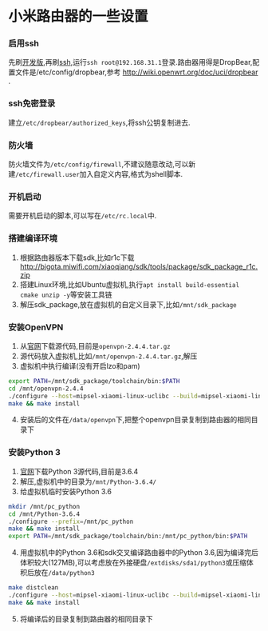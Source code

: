 # 小米路由器的一些设置
### 启用ssh
先刷[开发版](http://www1.miwifi.com/miwifi_download.html),再刷[ssh](https://d.miwifi.com/rom/ssh),运行`ssh root@192.168.31.1`登录.路由器用得是DropBear,配置文件是/etc/config/dropbear,参考 http://wiki.openwrt.org/doc/uci/dropbear .
### ssh免密登录
建立`/etc/dropbear/authorized_keys`,将ssh公钥复制进去.
### 防火墙
防火墙文件为`/etc/config/firewall`,不建议随意改动,可以新建`/etc/firewall.user`加入自定义内容,格式为shell脚本.
### 开机启动
需要开机启动的脚本,可以写在`/etc/rc.local`中.
### 搭建编译环境
1. 根据路由器版本下载sdk,比如r1c下载 http://bigota.miwifi.com/xiaoqiang/sdk/tools/package/sdk_package_r1c.zip
2. 搭建Linux环境,比如Ubuntu虚拟机,执行`apt install build-essential cmake unzip -y`等安装工具链
3. 解压sdk_package,放在虚拟机的自定义目录下,比如`/mnt/sdk_package`
### 安装OpenVPN
1. 从[官网](https://openvpn.net/index.php/open-source/downloads.html)下载源代码,目前是`openvpn-2.4.4.tar.gz`
2. 源代码放入虚拟机,比如`/mnt/openvpn-2.4.4.tar.gz`,解压
3. 虚拟机中执行编译(没有开启lzo和pam)
```bash
export PATH=/mnt/sdk_package/toolchain/bin:$PATH
cd /mnt/openvpn-2.4.4
./configure --host=mipsel-xiaomi-linux-uclibc --build=mipsel-xiaomi-linux --prefix=/data/openvpn --disable-lzo --disable-plugin-auth-pam LDFLAGS="-L/mnt/sdk_package/lib" CPPFLAGS="-I/mnt/sdk_package/include"
make && make install
```
4. 安装后的文件在`/data/openvpn`下,把整个openvpn目录复制到路由器的相同目录下
### 安装Python 3
1. [官网](https://www.python.org/ftp/python/3.6.4/Python-3.6.4.tgz)下载Python 3源代码,目前是3.6.4
2. 解压,虚拟机中的目录为`/mnt/Python-3.6.4/`
3. 给虚拟机临时安装Python 3.6
```bash
mkdir /mnt/pc_python
cd /mnt/Python-3.6.4
./configure --prefix=/mnt/pc_python
make && make install
export PATH=/mnt/sdk_package/toolchain/bin:/mnt/pc_python/bin:$PATH
```
4. 用虚拟机中的Python 3.6和sdk交叉编译路由器中的Python 3.6,因为编译完后体积较大(127MB),可以考虑放在外接硬盘`/extdisks/sda1/python3`或压缩体积后放在`/data/python3`
```bash
make distclean
./configure --host=mipsel-xiaomi-linux-uclibc --build=mipsel-xiaomi-linux --prefix=/extdisks/sda1/python3 --enable-ipv6 ac_cv_file__dev_ptmx="yes" ac_cv_file__dev_ptc="yes" --enable-shared LDFLAGS="-L/mnt/sdk_package/lib" CPPFLAGS="-I/mnt/sdk_package/include"
make && make install
```
5. 将编译后的目录复制到路由器的相同目录下